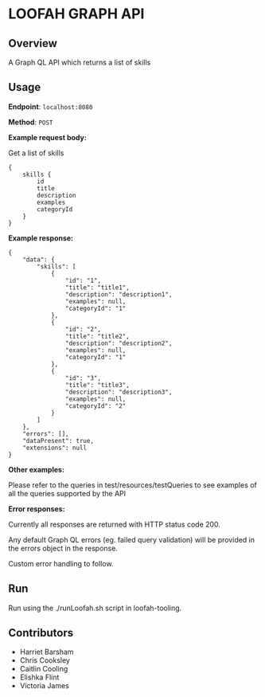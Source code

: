 # LOOFAH GRAPH API

## Overview

A Graph QL API which returns a list of skills

## Usage

**Endpoint**: `localhost:8080`

**Method**: `POST`

**Example request body:**

Get a list of skills
```
{
    skills {
        id
        title
        description
        examples
        categoryId
    }
}
```

**Example response:**

```
{
    "data": {
        "skills": [
            {
                "id": "1",
                "title": "title1",
                "description": "description1",
                "examples": null,
                "categoryId": "1"
            },
            {
                "id": "2",
                "title": "title2",
                "description": "description2",
                "examples": null,
                "categoryId": "1"
            },
            {
                "id": "3",
                "title": "title3",
                "description": "description3",
                "examples": null,
                "categoryId": "2"
            }
        ]
    },
    "errors": [],
    "dataPresent": true,
    "extensions": null
}
```

**Other examples:**

Please refer to the queries in test/resources/testQueries to see examples of 
all the queries supported by the API

**Error responses:**

Currently all responses are returned with HTTP status code 200. 

Any default Graph QL errors (eg. failed query validation) will be provided in the errors object in the response.

Custom error handling to follow. 

## Run

Run using the ./runLoofah.sh script in loofah-tooling.

## Contributors
- Harriet Barsham
- Chris Cooksley
- Caitlin Cooling
- Elishka Flint
- Victoria James
